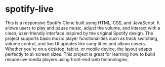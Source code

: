 # spotify-live
This is a responsive Spotify Clone built using HTML, CSS, and JavaScript. It allows users to play and pause music, adjust the volume, and interact with a clean, user-friendly interface inspired by the original Spotify design. The project supports basic music player functionalities such as track switching, volume control, and live UI updates like song titles and album covers. Whether you're on a desktop, tablet, or mobile device, the layout adapts perfectly to all screen sizes. This project is great for learning how to build responsive media players using front-end web technologies.
